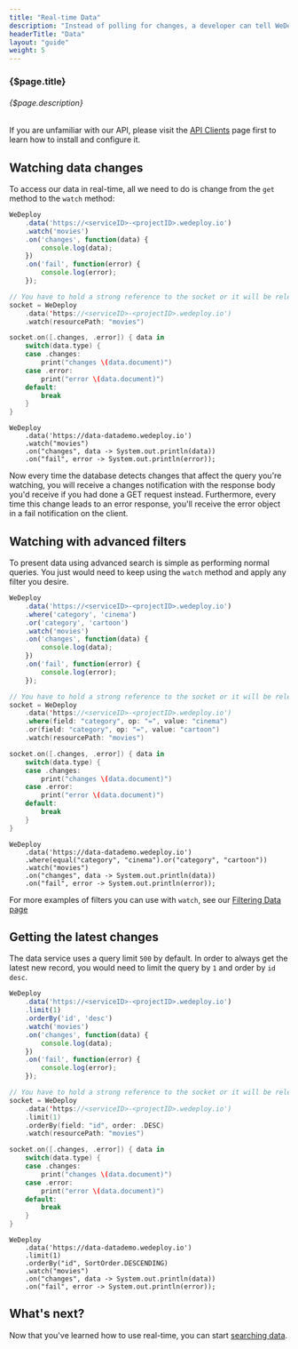 ```yaml
---
title: "Real-time Data"
description: "Instead of polling for changes, a developer can tell WeDeploy Data to continuously fetch updated query results in real-time."
headerTitle: "Data"
layout: "guide"
weight: 5
---
```


### {$page.title}

###### {$page.description}

<aside>

If you are unfamiliar with our API, please visit the [API Clients](/docs/intro/api-clients/) page first to learn how to install and configure it.

</aside>

<article id="1">

## Watching data changes

To access our data in real-time, all we need to do is change from the `get` method to the `watch` method:

```javascript
WeDeploy
	.data('https://<serviceID>-<projectID>.wedeploy.io')
	.watch('movies')
	.on('changes', function(data) {
		console.log(data);
	})
	.on('fail', function(error) {
		console.log(error);
	});
```
```swift
// You have to hold a strong reference to the socket or it will be released
socket = WeDeploy
	.data('https://<serviceID>-<projectID>.wedeploy.io')
	.watch(resourcePath: "movies")

socket.on([.changes, .error]) { data in
	switch(data.type) {
	case .changes:
		print("changes \(data.document)")
	case .error:
		print("error \(data.document)")
	default:
		break
	}
}
```
```text/x-java
WeDeploy
	.data('https://data-datademo.wedeploy.io')
	.watch("movies")
	.on("changes", data -> System.out.println(data))
	.on("fail", error -> System.out.println(error));
```

Now every time the database detects changes that affect the query you're watching, you will receive a changes notification with the response body you'd receive if you had done a GET request instead. Furthermore, every time this change leads to an error response, you'll receive the error object in a fail notification on the client.

</article>

<article id="2">

## Watching with advanced filters

To present data using advanced search is simple as performing normal queries. You just would need to keep using the `watch` method and apply any filter you desire.

```javascript
WeDeploy
	.data('https://<serviceID>-<projectID>.wedeploy.io')
	.where('category', 'cinema')
	.or('category', 'cartoon')
	.watch('movies')
	.on('changes', function(data) {
		console.log(data);
	})
	.on('fail', function(error) {
		console.log(error);
	});
```
```swift
// You have to hold a strong reference to the socket or it will be released
socket = WeDeploy
	.data('https://<serviceID>-<projectID>.wedeploy.io')
	.where(field: "category", op: "=", value: "cinema")
	.or(field: "category", op: "=", value: "cartoon")
	.watch(resourcePath: "movies")

socket.on([.changes, .error]) { data in
	switch(data.type) {
	case .changes:
		print("changes \(data.document)")
	case .error:
		print("error \(data.document)")
	default:
		break
	}
}
```
```text/x-java
WeDeploy
	.data('https://data-datademo.wedeploy.io')
	.where(equal("category", "cinema").or("category", "cartoon"))
	.watch("movies")
	.on("changes", data -> System.out.println(data))
	.on("fail", error -> System.out.println(error));
```

<aside>

For more examples of filters you can use with `watch`, see our [Filtering Data page](/docs/data/filtering-data/)

</aside>

</article>

<article id="3">

## Getting the latest changes

The data service uses a query limit `500` by default. In order to always get the latest new record, you would need to limit the query by `1` and order by `id` `desc`.

```javascript
WeDeploy
	.data('https://<serviceID>-<projectID>.wedeploy.io')
	.limit(1)
	.orderBy('id', 'desc')
	.watch('movies')
	.on('changes', function(data) {
		console.log(data);
	})
	.on('fail', function(error) {
		console.log(error);
	});
```
```swift
// You have to hold a strong reference to the socket or it will be released
socket = WeDeploy
	.data('https://<serviceID>-<projectID>.wedeploy.io')
	.limit(1)
	.orderBy(field: "id", order: .DESC)
	.watch(resourcePath: "movies")

socket.on([.changes, .error]) { data in
	switch(data.type) {
	case .changes:
		print("changes \(data.document)")
	case .error:
		print("error \(data.document)")
	default:
		break
	}
}
```
```text/x-java
WeDeploy
	.data('https://data-datademo.wedeploy.io')
	.limit(1)
	.orderBy("id", SortOrder.DESCENDING)
	.watch("movies")
	.on("changes", data -> System.out.println(data))
	.on("fail", error -> System.out.println(error));
```

</article>

## What's next?

Now that you've learned how to use real-time, you can start [searching data](/docs/data/searching-data/).
